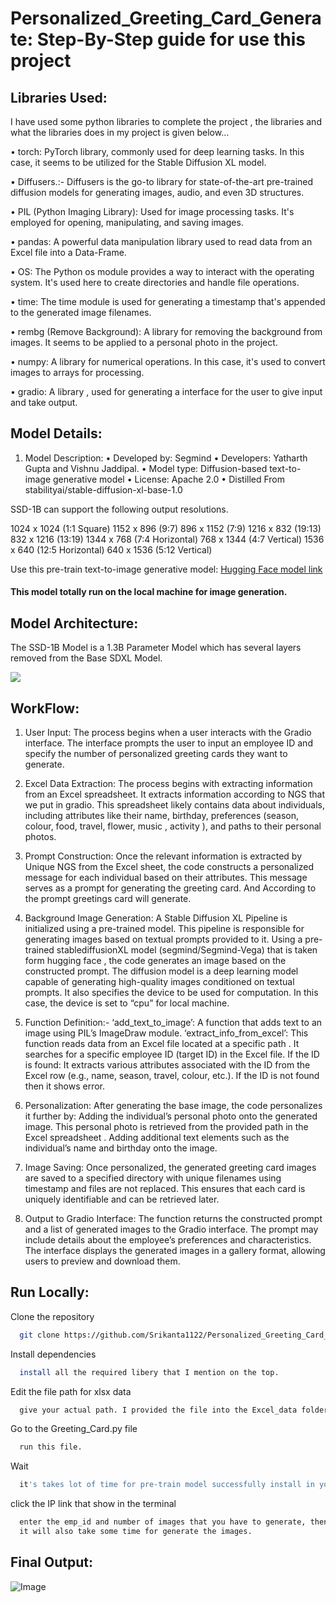 
# Personalized_Greeting_Card_Generate: Step-By-Step guide for use this project

## Libraries Used: 

I have used some python libraries to complete the project , the libraries and what the
libraries does in my project is given below…

• torch: PyTorch library, commonly used for deep learning tasks. In this case, it seems to
be utilized for the Stable Diffusion XL model.

• Diffusers.:- Diffusers is the go-to library for state-of-the-art pre-trained diffusion
models for generating images, audio, and even 3D structures.

• PIL (Python Imaging Library): Used for image processing tasks. It's employed for
opening, manipulating, and saving images.

• pandas: A powerful data manipulation library used to read data from an Excel file into a Data-Frame.

• OS: The Python os module provides a way to interact with the operating system. It's 
used here to create directories and handle file operations.

• time: The time module is used for generating a timestamp that's appended to the
generated image filenames.

• rembg (Remove Background): A library for removing the background from images. It
seems to be applied to a personal photo in the project.

• numpy: A library for numerical operations. In this case, it's used to convert images to
arrays for processing.

• gradio: A library , used for generating a interface for the user to give input and take
output.

## Model Details: 

1) Model Description:
• Developed by: Segmind 
• Developers: Yatharth Gupta and Vishnu Jaddipal.
• Model type: Diffusion-based text-to-image generative model
• License: Apache 2.0
• Distilled From stabilityai/stable-diffusion-xl-base-1.0

SSD-1B can support the following output resolutions.

1024 x 1024 (1:1 Square)
1152 x 896 (9:7)
896 x 1152 (7:9)
1216 x 832 (19:13)
832 x 1216 (13:19)
1344 x 768 (7:4 Horizontal)
768 x 1344 (4:7 Vertical)
1536 x 640 (12:5 Horizontal)
640 x 1536 (5:12 Vertical)

Use this pre-train text-to-image generative model: [Hugging Face model link](https://huggingface.co/segmind/SSD-1B) 

#### This model totally run on the local machine for image generation. 

[](https://github.com/Srikanta1122/Personalized_Greeting_Card_Generate/assets/105414609/03399c5a-9500-4e35-9d96-a1806225a831) 


## Model Architecture:

The SSD-1B Model is a 1.3B Parameter Model which has 
several layers removed from the Base SDXL Model.

![](https://github.com/Srikanta1122/Personalized_Greeting_Card_Generate/assets/105414609/03399c5a-9500-4e35-9d96-a1806225a831)

## WorkFlow:

1) User Input:
The process begins when a user interacts with the Gradio interface. The interface
prompts the user to input an employee ID and specify the number of personalized
greeting cards they want to generate.

2) Excel Data Extraction:
The process begins with extracting information from an Excel spreadsheet. It
extracts information according to NGS that we put in gradio. This spreadsheet likely
contains data about individuals, including attributes like their name, birthday,
preferences (season, colour, food, travel, flower, music , activity ), and paths to
their personal photos.

3) Prompt Construction:
Once the relevant information is extracted by Unique NGS from the Excel sheet,
the code constructs a personalized message for each individual based on their
attributes. This message serves as a prompt for generating the greeting card. And
According to the prompt greetings card will generate.

4) Background Image Generation:
A Stable Diffusion XL Pipeline is initialized using a pre-trained model. This pipeline
is responsible for generating images based on textual prompts provided to it. Using
a pre-trained stablediffusionXL model (segmind/Segmind-Vega) that is taken form
hugging face , the code generates an image based on the constructed prompt. The
diffusion model is a deep learning model capable of generating high-quality images
conditioned on textual prompts. It also specifies the device to be used for
computation. In this case, the device is set to “cpu” for local machine.

5) Function Definition:-
‘add_text_to_image’: A function that adds text to an image using PIL’s ImageDraw
module.
‘extract_info_from_excel’: This function reads data from an Excel file located at a
specific path . It searches for a specific employee ID (target ID) in the Excel file.
If the ID is found: It extracts various attributes associated with the ID from the
Excel row (e.g., name, season, travel, colour, etc.). If the ID is not found then it
shows error.

6) Personalization:
After generating the base image, the code personalizes it further by: Adding the
individual’s personal photo onto the generated image. This personal photo is
retrieved from the provided path in the Excel spreadsheet . Adding additional text
elements such as the individual’s name and birthday onto the image.

7) Image Saving:
Once personalized, the generated greeting card images are saved to a specified
directory with unique filenames using timestamp and files are not replaced. This
ensures that each card is uniquely identifiable and can be retrieved later.

8) Output to Gradio Interface:
The function returns the constructed prompt and a list of generated images to the
Gradio interface. The prompt may include details about the employee’s
preferences and characteristics. The interface displays the generated images in a
gallery format, allowing users to preview and download them.


## Run Locally:

Clone the repository

```bash
  git clone https://github.com/Srikanta1122/Personalized_Greeting_Card_Generate.git
```

Install dependencies

```bash
  install all the required libery that I mention on the top. 
```

Edit the file path for xlsx data

```bash
  give your actual path. I provided the file into the Excel_data folder 
```

Go to the Greeting_Card.py file 

```bash
  run this file. 
```

Wait 

```bash
  it's takes lot of time for pre-train model successfully install in your local machine.  
```

click the IP link that show in the terminal

```bash
  enter the emp_id and number of images that you have to generate, then click the submit button. 
  it will also take some time for generate the images. 
```

## Final Output:

![Image](https://github.com/Srikanta1122/Personalized_Greeting_Card_Generate/assets/105414609/1aa73f89-91dc-4877-b45f-0de19b149b1a)  

